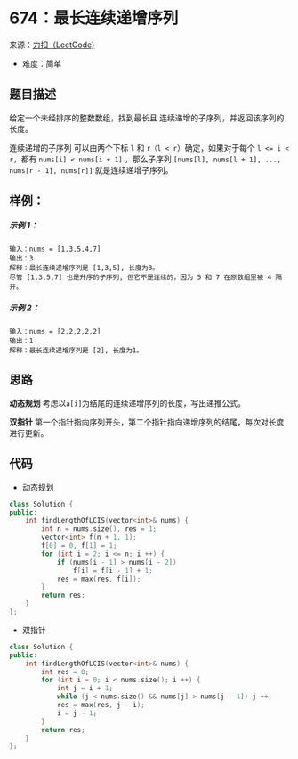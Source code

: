 # 674：最长连续递增序列
来源：[力扣（LeetCode)](https://leetcode.cn/problems/longest-continuous-increasing-subsequence/)

* 难度：简单

## 题目描述
给定一个未经排序的整数数组，找到最长且 连续递增的子序列，并返回该序列的长度。

连续递增的子序列 可以由两个下标 `l` 和 `r（l < r`）确定，如果对于每个 `l <= i < r`，都有 `nums[i] < nums[i + 1]` ，那么子序列 `[nums[l], nums[l + 1], ..., nums[r - 1], nums[r]]` 就是连续递增子序列。

## 样例：
##### 示例 1：
```
输入：nums = [1,3,5,4,7]
输出：3
解释：最长连续递增序列是 [1,3,5], 长度为3。
尽管 [1,3,5,7] 也是升序的子序列, 但它不是连续的，因为 5 和 7 在原数组里被 4 隔开。 
```
##### 示例 2：
```
输入：nums = [2,2,2,2,2]
输出：1
解释：最长连续递增序列是 [2], 长度为1。
```
## 思路
**动态规划**
考虑以`a[i]`为结尾的连续递增序列的长度，写出递推公式。


**双指针**
第一个指针指向序列开头，第二个指针指向递增序列的结尾，每次对长度进行更新。


## 代码
* 动态规划
```c++
class Solution {
public:
    int findLengthOfLCIS(vector<int>& nums) {
        int n = nums.size(), res = 1;
        vector<int> f(n + 1, 1);
        f[0] = 0, f[1] = 1;
        for (int i = 2; i <= n; i ++) {
            if (nums[i - 1] > nums[i - 2])
                f[i] = f[i - 1] + 1;
            res = max(res, f[i]);
        }
        return res;
    }
};
```

* 双指针
```c++
class Solution {
public:
    int findLengthOfLCIS(vector<int>& nums) {
        int res = 0;
        for (int i = 0; i < nums.size(); i ++) {
            int j = i + 1;
            while (j < nums.size() && nums[j] > nums[j - 1]) j ++;
            res = max(res, j - i);
            i = j - 1;
        }
        return res;
    }
};
```